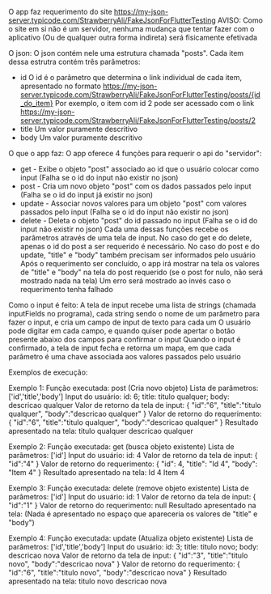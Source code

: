 O app faz requerimento do site https://my-json-server.typicode.com/StrawberryAli/FakeJsonForFlutterTesting
AVISO: Como o site em si não é um servidor, nenhuma mudança que tentar fazer com o aplicativo (Ou de qualquer outra forma indireta) será fisicamente efetivada

O json:
  O json contém nele uma estrutura chamada "posts". Cada item dessa estrutra contém três parâmetros:
  - id
    O id é o parâmetro que determina o link individual de cada item, apresentado no formato https://my-json-server.typicode.com/StrawberryAli/FakeJsonForFlutterTesting/posts/{id_do_item}
    Por exemplo, o item com id 2 pode ser acessado com o link https://my-json-server.typicode.com/StrawberryAli/FakeJsonForFlutterTesting/posts/2
  - title
    Um valor puramente descritivo
  - body
    Um valor puramente descritivo

O que o app faz:
  O app oferece 4 funções para requerir o api do "servidor":
  - get - Exibe o objeto "post" associado ao id que o usuário colocar como input (Falha se o id do input não existir no json)
  - post - Cria um novo objeto "post" com os dados passados pelo input (Falha se o id do input já existir no json)
  - update - Associar novos valores para um objeto "post" com valores passados pelo input (Falha se o id do input não existir no json)
  - delete - Deleta o objeto "post" do id passado no input (Falha se o id do input não existir no json)
  Cada uma dessas funções recebe os parâmetros através de uma tela de input. No caso do get e do delete, apenas o id do post a ser requerido é necessário. No caso do post e do update, "title" e "body" também precisam ser informados pelo usuário
  Após o requerimento ser concluído, o app irá mostrar na tela os valores de "title" e "body" na tela do  post requerido (se o post for nulo, não será mostrado nada na tela)
  Um erro será mostrado ao invés caso o requerimento tenha falhado

Como o input é feito:
  A tela de input recebe uma lista de strings (chamada inputFields no programa), cada string sendo o nome de um parâmetro para fazer o input, e cria um campo de input de texto para cada um
  O usuário pode digitar em cada campo, e quando quiser pode apertar o botão presente abaixo dos campos para confirmar o input
  Quando o input é confirmado, a tela de input fecha e retorna um mapa, em que cada parâmetro é uma chave associada aos valores passados pelo usuário

Exemplos de execução:

  Exemplo 1:
    Função executada: post (Cria novo objeto)
    Lista de parâmetros: ['id','title','body']
    Input do usuário: id: 6; title: titulo qualquer; body: descricao qualquer
    Valor de retorno da tela de input:
      {
        "id":"6",
        "title":"titulo qualquer",
        "body":"descricao qualquer"
      }
    Valor de retorno do requerimento:
      {
        "id":"6",
        "title":"titulo qualquer",
        "body":"descricao qualquer"
      }
    Resultado apresentado na tela:
      titulo qualquer
      descricao qualquer
      
  Exemplo 2:
    Função executada: get (busca objeto existente)
    Lista de parâmetros: ['id']
    Input do usuário: id: 4
    Valor de retorno da tela de input:
      {
        "id":"4"
      }
    Valor de retorno do requerimento:
      {
        "id": 4,
        "title": "Id 4",
        "body": "Item 4"
      }
    Resultado apresentado na tela:
      Id 4
      Item 4
      
  Exemplo 3:
    Função executada: delete (remove objeto existente)
    Lista de parâmetros: ['id']
    Input do usuário: id: 1
    Valor de retorno da tela de input:
      {
        "id":"1"
      }
    Valor de retorno do requerimento:
      null
    Resultado apresentado na tela:
      (Nada é apresentado no espaço que apareceria os valores de "title" e "body")

  Exemplo 4:
    Função executada: update (Atualiza objeto existente)
    Lista de parâmetros: ['id','title','body']
    Input do usuário: id: 3; title: titulo novo; body: descricao nova
    Valor de retorno da tela de input:
      {
        "id":"3",
        "title":"titulo novo",
        "body":"descricao nova"
      }
    Valor de retorno do requerimento:
      {
        "id":"6",
        "title":"titulo novo",
        "body":"descricao nova"
      }
    Resultado apresentado na tela:
      titulo novo
      descricao nova
